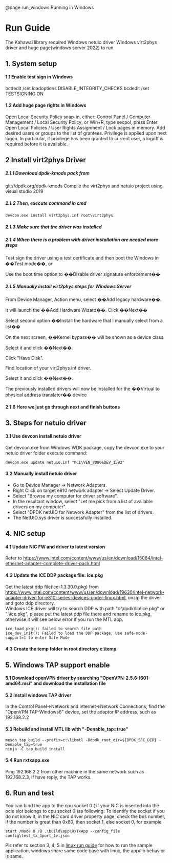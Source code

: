 @page run_windows Running in Windows

# Run Guide

The Kahawai library required Windows netuio driver Windows virt2phys driver and huge page(windows server 2022) to run

## 1. System setup

#### 1.1 Enable test sign in Windows

bcdedit /set loadoptions DISABLE_INTEGRITY_CHECKS
bcdedit /set TESTSIGNING ON

#### 1.2 Add huge page rights in Windows

Open Local Security Policy snap-in, either:
Control Panel / Computer Management / Local Security Policy;
or Win+R, type secpol, press Enter.
Open Local Policies / User Rights Assignment / Lock pages in memory.
Add desired users or groups to the list of grantees.
Privilege is applied upon next logon. In particular, if privilege has been granted to current user, a logoff is required before it is available.

## 2 Install virt2phys Driver

##### 2.1.1 Download dpdk-kmods pack from

git://dpdk.org/dpdk-kmods
Compile the virt2phys and netuio project using visual studio 2019

##### 2.1.2 Then, execute command in cmd

```
devcon.exe install virt2phys.inf root\virt2phys
```

##### 2.1.3 Make sure that the driver was installed

##### 2.1.4 When there is a problem with driver installation are needed more steps
 
Test sign the driver using a test certificate and then boot the Windows in ��Test mode��, or

Use the boot time option to ��Disable driver signature enforcement��

##### 2.1.5 Manually install virt2phys steps for Windows Server

From Device Manager, Action menu, select ��Add legacy hardware��. 
 
It will launch the ��Add Hardware Wizard��. Click ��Next��

Select second option ��Install the hardware that I manually select from a list��

On the next screen, ��Kernel bypass�� will be shown as a device class
 
Select it and click ��Next��.

Click "Have Disk".

Find location of your virt2phys.inf driver.

Select it and click ��Next��.

The previously installed drivers will now be installed for the ��Virtual to physical address translator�� device

#### 2.1.6 Here we just go through next and finish buttons

## 3. Steps for netuio driver

#### 3.1 Use devcon install netuio driver

Get devcon.exe from Windows WDK package, copy the devcon.exe to your netuio driver folder
execute command:

```
devcon.exe update netuio.inf "PCI\VEN_8086&DEV_1592"
```

#### 3.2 Manually install netuio driver

* Go to Device Manager -> Network Adapters.
* Right Click on target e810 network adapter -> Select Update Driver.
* Select "Browse my computer for driver software".
* In the resultant window, select "Let me pick from a list of available drivers on my computer".
* Select "DPDK netUIO for Network Adapter" from the list of drivers.
* The NetUIO.sys driver is successfully installed.

## 4. NIC setup

#### 4.1 Update NIC FW and driver to latest version

Refer to <https://www.intel.com/content/www/us/en/download/15084/intel-ethernet-adapter-complete-driver-pack.html>

#### 4.2 Update the ICE DDP package file: ice.pkg

Get the latest ddp file(ice-1.3.30.0.pkg) from <https://www.intel.com/content/www/us/en/download/19630/intel-network-adapter-driver-for-e810-series-devices-under-linux.html>, unzip the driver and goto ddp directory.  
Windows ICE driver will try to search DDP with path "c:\dpdk\lib\ice.pkg" or ".\ice.pkg", please put the latest ddp file there and rename to ice.pkg, otherwise it will see below error if you run the MTL app.

```
ice_load_pkg(): failed to search file path
ice_dev_init(): Failed to load the DDP package, Use safe-mode-support=1 to enter Safe Mode
```

#### 4.3 Create the temp folder in root directory c:\temp

## 5. Windows TAP support enable

#### 5.1 Download openVPN driver by searching "OpenVPN-2.5.6-I601-amd64.msi" and download the installation file

#### 5.2 Install windows TAP driver

In the Control Panel->Network and Internet->Network Connections, find the "OpenVPN TAP-Windows6" device, set the adaptor IP address, such as 192.168.2.2

#### 5.3 Rebuild and install MTL lib with "-Denable_tap=true"

```
meson tap_build --prefix=c:\libmtl -Ddpdk_root_dir=${DPDK_SRC_DIR} -Denable_tap=true
ninja -C tap_build install
```

#### 5.4 Run rxtxapp.exe

Ping 192.168.2.2 from other machine in the same network such as 192.168.2.3, if have reply, the TAP works.

## 6. Run and test

You can bind the app to the cpu socket 0 ( if your NIC is inserted into the pcie slot belongs to cpu socket 0 )as following:
To identify the socket if you do not know it, in the NIC card driver property page, check the bus number, if the number is great than
0x80, then socket 1, else socket 0, for example

```
start /Node 0 /B .\build\app\RxTxApp --config_file config\test_tx_1port_1v.json
```

Pls refer to section 3, 4, 5 in [linux run guide](run.md) for how to run the sample application, windows share same code base with linux, the app/lib behavior is same.
